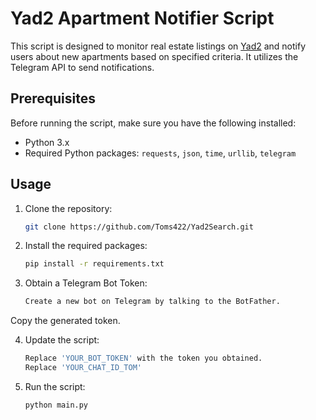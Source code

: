 # Yad2 Apartment Notifier Script

This script is designed to monitor real estate listings on [Yad2](https://www.yad2.co.il/) and notify users about new apartments based on specified criteria. It utilizes the Telegram API to send notifications.

## Prerequisites

Before running the script, make sure you have the following installed:

- Python 3.x
- Required Python packages: `requests`, `json`, `time`, `urllib`, `telegram`

## Usage

1. Clone the repository:
   
   ```bash
   git clone https://github.com/Toms422/Yad2Search.git

2. Install the required packages:
   
   ```bash
   pip install -r requirements.txt
   
3. Obtain a Telegram Bot Token:
   ```bash
   Create a new bot on Telegram by talking to the BotFather.

Copy the generated token.

4. Update the script:
    ```bash  
   Replace 'YOUR_BOT_TOKEN' with the token you obtained.
   Replace 'YOUR_CHAT_ID_TOM'

5. Run the script:
    ```bash
   python main.py


